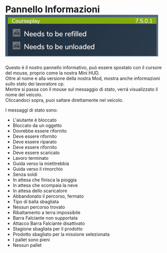 # Pannello Informazioni![Image](../assets/images/infopanel_0_0_480_130.png)

  
Questo è il nostro pannello informativo, può essere spostato con il cursore del mouse, proprio come la nostra Mini HUD.  
Oltre al nome e alla versione della nostra Mod, mostra anche informazioni sullo stato dei lavoratore cp.  
Mentre si passa con il mouse sul messaggio di stato, verrà visualizzato il nome del veicolo.  
Cliccandoci sopra, puoi saltare direttamente nel veicolo.  


  
I messaggi di stato sono:  
- L'aiutante è bloccato  
- Bloccato da un oggetto  
- Dovrebbe essere rifornito  
- Deve essere rifornito  
- Deve essere riparato  
- Deve essere rifornito  
- Deve essere scaricato  
- Lavoro terminato  
- Guida verso la mietitrebbia  
- Guida verso il rimorchio  
- Senza soldi  
- In attesa che finisca la pioggia  
- In attesa che scompaia la neve  
- In attesa dello scaricatore  
- Abbandonato il percorso, fermato  
- Tipo di balla sbagliata  
- Nessun percorso trovato  
- Ribaltamento a terra impossibile  
- Barra Falciante non supportata  
- Attacco Barra Falciante disattivato  
- Stagione sbagliata per il prodotto  
- Prodotto sbagliato per la missione selezionata  
- I pallet sono pieni  
- Nessun pallet  


